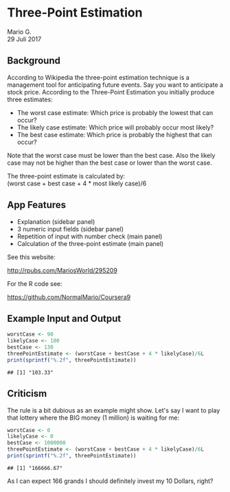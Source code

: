 # Three-Point Estimation
Mario G.  
29 Juli 2017  



## Background

According to Wikipedia the three-point estimation technique is a management tool for anticipating future events.
Say you want to anticipate a stock price. According to the Three-Point Estimation you initially produce three estimates:

- The worst case estimate: Which price is probably the lowest that can occur?
- The likely case estimate: Which price will probably occur most likely?
- The best case estimate: Which price is probably the highest that can occur?
      
Note that the worst case must be lower than the best case. 
Also the likely case may not be higher than the best case or lower than the worst case.

The three-point estimate is calculated by:  
(worst case + best case + 4 * most likely case)/6

## App Features

- Explanation (sidebar panel)
- 3 numeric input fields (sidebar panel)
- Repetition of input with number check (main panel)
- Calculation of the three-point estimate (main panel)

See this website:

http://rpubs.com/MariosWorld/295209

For the R code see:

https://github.com/NormalMario/Coursera9

## Example Input and Output


```r
worstCase <- 90
likelyCase <- 100
bestCase <- 130
threePointEstimate <- (worstCase + bestCase + 4 * likelyCase)/6L
print(sprintf("%.2f", threePointEstimate))
```

```
## [1] "103.33"
```

## Criticism

The rule is a bit dubious as an example might show.
Let's say I want to play that lottery where the BIG money (1 million) is waiting for me:


```r
worstCase <- 0
likelyCase <- 0
bestCase <- 1000000
threePointEstimate <- (worstCase + bestCase + 4 * likelyCase)/6L
print(sprintf("%.2f", threePointEstimate))
```

```
## [1] "166666.67"
```

As I can expect 166 grands I should definitely invest my 10 Dollars, right?

